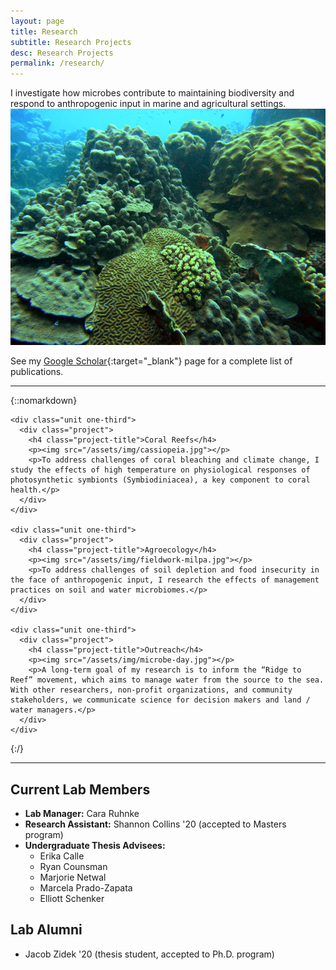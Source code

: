 ```yaml
---
layout: page
title: Research
subtitle: Research Projects
desc: Research Projects
permalink: /research/
---
```


<div class="pretty-links">

<div class="lead lead-about">I investigate how microbes contribute to maintaining biodiversity and respond to anthropogenic input in marine and agricultural settings.
</div>

<img src="/assets/img/curacao.jpg">

See my [Google Scholar](https://scholar.google.com/citations?user=wlIHaV8AAAAJ){:target="_blank"} page for a complete list of publications.

---

{::nomarkdown}

<div class="projects">
  <div class="grid no-gutters">

    <div class="unit one-third">
      <div class="project">
        <h4 class="project-title">Coral Reefs</h4>
        <p><img src="/assets/img/cassiopeia.jpg"></p>
        <p>To address challenges of coral bleaching and climate change, I study the effects of high temperature on physiological responses of photosynthetic symbionts (Symbiodiniacea), a key component to coral health.</p>
      </div>
    </div>

    <div class="unit one-third">
      <div class="project">
        <h4 class="project-title">Agroecology</h4>
        <p><img src="/assets/img/fieldwork-milpa.jpg"></p>
        <p>To address challenges of soil depletion and food insecurity in the face of anthropogenic input, I research the effects of management practices on soil and water microbiomes.</p>
      </div>
    </div>

    <div class="unit one-third">
      <div class="project">
        <h4 class="project-title">Outreach</h4>
        <p><img src="/assets/img/microbe-day.jpg"></p>
        <p>A long-term goal of my research is to inform the “Ridge to Reef” movement, which aims to manage water from the source to the sea. With other researchers, non-profit organizations, and community stakeholders, we communicate science for decision makers and land / water managers.</p>
      </div>
    </div>
  </div><!-- grid -->
</div>

{:/}

---

## Current Lab Members

- **Lab Manager:** Cara Ruhnke
- **Research Assistant:** Shannon Collins '20 (accepted to Masters program)
- **Undergraduate Thesis Advisees:**
  - Erika Calle
  - Ryan Counsman
  - Marjorie Netwal
  - Marcela Prado-Zapata
  - Elliott Schenker

## Lab Alumni

- Jacob Zidek '20 (thesis student, accepted to Ph.D. program)

</div>
